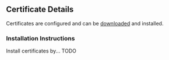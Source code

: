 ## Certificate Details

Certificates are configured and can be [downloaded]({certificateUrl}) and installed.

### Installation Instructions

Install certificates by... TODO

